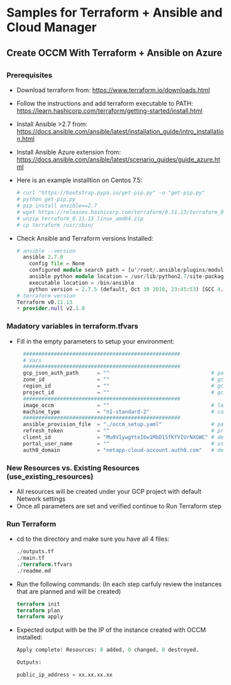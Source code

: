 # Samples for Terraform + Ansible and Cloud Manager
##
## Create OCCM With Terraform + Ansible on Azure
##
##

### Prerequisites
* Download terraform from: https://www.terraform.io/downloads.html
* Follow the instructions and add terraform executable to PATH: https://learn.hashicorp.com/terraform/getting-started/install.html

* Install Ansible >2.7 from: https://docs.ansible.com/ansible/latest/installation_guide/intro_installation.html  
* Install Ansible Azure extension from: https://docs.ansible.com/ansible/latest/scenario_guides/guide_azure.html
* Here is an example installtion on Centos 7.5:
  ```terraform
  # curl "https://bootstrap.pypa.io/get-pip.py" -o "get-pip.py"
  # python get-pip.py
  # pip install ansible==2.7
  # wget https://releases.hashicorp.com/terraform/0.11.13/terraform_0.11.13_linux_amd64.zip
  # unzip terraform_0.11.13_linux_amd64.zip
  # cp terraform /usr/sbin/
  ```   
* Check Ansible and Terraform versions Installed:
  ```terraform
  # ansible --version
    ansible 2.7.0
      config file = None
      configured module search path = [u'/root/.ansible/plugins/modules', u'/usr/share/ansible/plugins/modules']
      ansible python module location = /usr/lib/python2.7/site-packages/ansible
      executable location = /bin/ansible
      python version = 2.7.5 (default, Oct 30 2018, 23:45:53) [GCC 4.8.5 20150623 (Red Hat 4.8.5-36)]
  # terraform version
  Terraform v0.11.13
  + provider.null v2.1.0      
  ```   

### Madatory variables in terraform.tfvars
* Fill in the empty parameters to setup your environment:
  ```terraform
    ###################################################
    # Vars
    ###################################################
    gcp_json_auth_path      = ""                                 # path to gcp json authentication file 
    zone_id                 = ""                                 # gcp zone
    region_id               = ""                                 # gcp region
    project_id              = ""                                 # gcp project
    ###################################################
    image_occm              = ""                                 # latest occm image
    machine_type            = "n1-standard-2"                    # compute instance type
    ###################################################
    ansible_provision_file  = "./occm_setup.yaml"                # path to ansible playbook file
    refresh_token           = ""                                 # private refresh token                               
    client_id               = "Mu0V1ywgYteI6w1MbD15fKfVIUrNXGWC" # default auth0 id
    portal_user_name        = ""                                 # user email
    auth0_domain            = "netapp-cloud-account.auth0.com"   # default auth0 domain
  ```
### New Resources vs. Existing Resources (use_existing_resources)
* All resources will be created under your GCP project with default Network settings  
* Once all parameters are set and verified continue to Run Terraform step

### Run Terraform 
* cd to the directory and make sure you have all 4 files: 
    ```terraform
    ./outputs.tf
    ./main.tf
    ./terraform.tfvars
    ./readme.md
    ```
* Run the following commands:
(In each step carfuly review the instances that are planned and will be created)
    ```terraform
    terraform init
    terraform plan 
    terraform apply
    ```

* Expected output with be the IP of the instance created with OCCM installed:
    ```terraform
    Apply complete! Resources: 8 added, 0 changed, 0 destroyed.
    
    Outputs:
    
    public_ip_address = xx.xx.xx.xx
    ```
